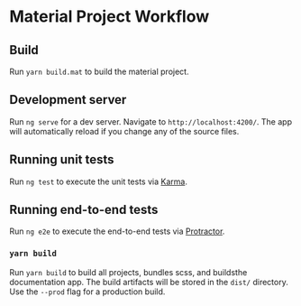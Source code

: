 # Material Project Workflow

## Build

Run `yarn build.mat` to build the material project.

## Development server

Run `ng serve` for a dev server. Navigate to `http://localhost:4200/`. The app will automatically reload if you change any of the source files.

## Running unit tests

Run `ng test` to execute the unit tests via [Karma](https://karma-runner.github.io).

## Running end-to-end tests

Run `ng e2e` to execute the end-to-end tests via [Protractor](http://www.protractortest.org/).

### `yarn build`  

Run `yarn build` to build all projects, bundles scss, and buildsthe documentation app. The build artifacts will be stored in the `dist/` directory. Use the `--prod` flag for a production build.
